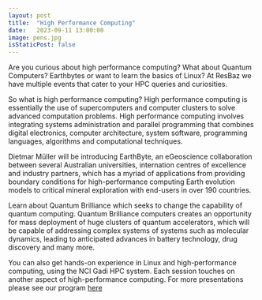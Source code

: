 ```yaml
---
layout: post
title:  "High Performance Computing"
date:   2023-09-11 13:00:00
image: pens.jpg
isStaticPost: false
---
```

Are you curious about high performance computing? What about Quantum Computers? Earthbytes or want to learn the basics of Linux? At ResBaz we have multiple events that cater to your HPC queries and curiosities.

So what is high performance computing? High performance computing is essentially the use of supercomputers and computer clusters to solve advanced computation problems. High performance computing involves integrating systems administration and parallel programming that combines digital electronics, computer architecture, system software, programming languages, algorithms and computational techniques.

Dietmar Müller will be introducing EarthByte, an eGeoscience collaboration between several Australian universities, internation centres of excellence and industry partners, which has a myriad of applications from providing boundary conditions for high-performance computing Earth evolution models to critical mineral exploration with end-users in over 190 countries.

Learn about Quantum Brilliance which seeks to change the capability of quantum computing. Quantum Brilliance computers creates an opportunity for mass deployment of huge clusters of quantum accelerators, which will be capable of addressing complex systems of systems such as molecular dynamics, leading to anticipated advances in battery technology, drug discovery and many more.

You can also get hands-on experience in Linux and high-performance computing, using the NCI Gadi HPC system. Each session touches on another aspect of high-performance computing. For more presentations please see our program [here](/resbaz2023syd/program/)
